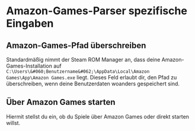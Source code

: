 # Amazon-Games-Parser spezifische Eingaben

## Amazon-Games-Pfad überschreiben
Standardmäßig nimmt der Steam ROM Manager an, dass deine Amazon-Games-Installation auf `C:\Users\&#060;Benutzername&#062;\AppData\Local\Amazon Games\App\Amazon Games.exe` liegt. Dieses Feld erlaubt dir, den Pfad zu überschreiben, wenn deine Benutzerdaten woanders gespeichert sind.

## Über Amazon Games starten

Hiermit stellst du ein, ob du Spiele über Amazon Games oder direkt starten willst.
